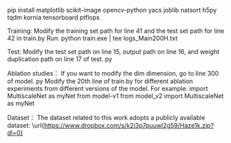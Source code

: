 pip install matplotlib scikit-image opencv-python yacs joblib natsort h5py tqdm kornia tensorboard ptflops

Training:
Modify the training set path for line 41 and the test set path for line 42 in train.by
Run: python train.exe | tee logs_Main200H.txt

Test: 
Modify the test set path on line 15, output path on line 16, and weight duplication path on line 17 of test. py

Ablation studies：
If you want to modify the dim dimension, go to line 300 of model. py
Modify the 20th line of train.by for different ablation experiments from different versions of the model.
For example: 
import MultiscaleNet as myNet from model-v1
from model_v2 import MultiscaleNet as myNet

Dataset：
The dataset related to this work adopts a publicly available dataset: \url{https://www.dropbox.com/s/k2i3p7puuwl2g59/Haze1k.zip?dl=0}
